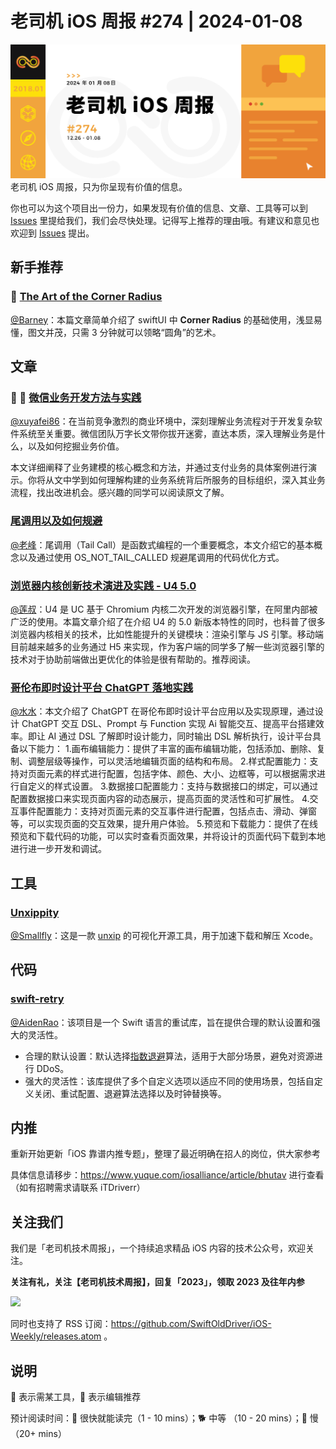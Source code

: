 # 老司机 iOS 周报 #274 | 2024-01-08

![ios-weekly](https://github.com/SwiftOldDriver/iOS-Weekly/blob/master/assets/weekly-header/274.jpg?raw=true)
老司机 iOS 周报，只为你呈现有价值的信息。

你也可以为这个项目出一份力，如果发现有价值的信息、文章、工具等可以到 [Issues](https://github.com/SwiftOldDriver/iOS-Weekly/issues) 里提给我们，我们会尽快处理。记得写上推荐的理由哦。有建议和意见也欢迎到 [Issues](https://github.com/SwiftOldDriver/iOS-Weekly/issues) 提出。

## 新手推荐

### 🐎 [The Art of the Corner Radius](https://david.y4ng.fr/the-art-of-the-corner-radius/)

[@Barney](https://github.com/BarneyZhaoooo)：本篇文章简单介绍了 swiftUI 中 **Corner Radius** 的基础使用，浅显易懂，图文并茂，只需 3 分钟就可以领略“圆角”的艺术。

## 文章

### 🌟 🐢 [微信业务开发方法与实践](https://mp.weixin.qq.com/s/we4LCGAwDC6bS7rQNztWMQ)

[@xuyafei86](https://github.com/xiaofei86)：在当前竞争激烈的商业环境中，深刻理解业务流程对于开发复杂软件系统至关重要。微信团队万字长文带你拔开迷雾，直达本质，深入理解业务是什么，以及如何挖掘业务价值。

本文详细阐释了业务建模的核心概念和方法，并通过支付业务的具体案例进行演示。你将从文中学到如何理解构建的业务系统背后所服务的目标组织，深入其业务流程，找出改进机会。感兴趣的同学可以阅读原文了解。

### [尾调用以及如何规避](https://r3zpy9khqv.feishu.cn/docs/doccnCwMGwhIDmMi4miM7VfHqpe)

[@老峰](https://github.com/gesantung)：尾调用（Tail Call）是函数式编程的一个重要概念，本文介绍它的基本概念以及通过使用 OS_NOT_TAIL_CALLED 规避尾调用的代码优化方式。 

### [浏览器内核创新技术演进及实践 - U4 5.0](https://mp.weixin.qq.com/s/5xIJIN2nUBN2h6McYFg2FQ) 

[@莲叔](https://github.com/aaaron7)：U4 是 UC 基于 Chromium 内核二次开发的浏览器引擎，在阿里内部被广泛的使用。本篇文章介绍了在介绍 U4 的 5.0 新版本特性的同时，也科普了很多浏览器内核相关的技术，比如性能提升的关键模块：渲染引擎与 JS 引擎。移动端目前越来越多的业务通过 H5 来实现，作为客户端的同学多了解一些浏览器引擎的技术对于协助前端做出更优化的体验是很有帮助的。推荐阅读。

### [哥伦布即时设计平台 ChatGPT 落地实践](https://mp.weixin.qq.com/s/5BuX1m_GDHQzuW_Kj2siOw)

[@水水](https://www.xuyanlan.com/)：本文介绍了 ChatGPT 在哥伦布即时设计平台应用以及实现原理，通过设计 ChatGPT 交互 DSL、Prompt 与 Function 实现 Ai 智能交互、提高平台搭建效率。即让 AI 通过 DSL 了解即时设计能力，同时输出 DSL 解析执行，设计平台具备以下能力：
1.画布编辑能力：提供了丰富的画布编辑功能，包括添加、删除、复制、调整层级等操作，可以灵活地编辑页面的结构和布局。
2.样式配置能力：支持对页面元素的样式进行配置，包括字体、颜色、大小、边框等，可以根据需求进行自定义的样式设置。
3.数据接口配置能力：支持与数据接口的绑定，可以通过配置数据接口来实现页面内容的动态展示，提高页面的灵活性和可扩展性。
4.交互事件配置能力：支持对页面元素的交互事件进行配置，包括点击、滑动、弹窗等，可以实现页面的交互效果，提升用户体验。
5.预览和下载能力：提供了在线预览和下载代码的功能，可以实时查看页面效果，并将设计的页面代码下载到本地进行进一步开发和调试。

## 工具

### [Unxippity](https://trycombine.com/posts/an-app-experiment-about-unxipping-xcode-goes-to-github/)

[@Smallfly](https://github.com/iostalks)：这是一款 [unxip](https://github.com/saagarjha/unxip) 的可视化开源工具，用于加速下载和解压 Xcode。 

## 代码

### [swift-retry](https://github.com/fumoboy007/swift-retry?tab=readme-ov-file)

[@AidenRao](https://weibo.com/AidenRao)：该项目是一个 Swift 语言的重试库，旨在提供合理的默认设置和强大的灵活性。

- 合理的默认设置：默认选择[指数退避](https://en.wikipedia.org/wiki/Exponential_backoff)算法，适用于大部分场景，避免对资源进行 DDoS。
- 强大的灵活性：该库提供了多个自定义选项以适应不同的使用场景，包括自定义关闭、重试配置、退避算法选择以及时钟替换等。

## 内推

重新开始更新「iOS 靠谱内推专题」，整理了最近明确在招人的岗位，供大家参考

具体信息请移步：https://www.yuque.com/iosalliance/article/bhutav 进行查看（如有招聘需求请联系 iTDriverr）

## 关注我们

我们是「老司机技术周报」，一个持续追求精品 iOS 内容的技术公众号，欢迎关注。

**关注有礼，关注【老司机技术周报】，回复「2023」，领取 2023 及往年内参**

![](https://github.com/SwiftOldDriver/iOS-Weekly/blob/master/assets/qrcode_for_wechat.jpg?raw=true)

同时也支持了 RSS 订阅：https://github.com/SwiftOldDriver/iOS-Weekly/releases.atom 。

## 说明

🚧 表示需某工具，🌟 表示编辑推荐

预计阅读时间：🐎 很快就能读完（1 - 10 mins）；🐕 中等 （10 - 20 mins）；🐢 慢（20+ mins）
